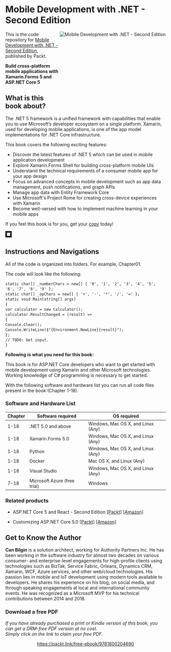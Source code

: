 # Mobile Development with .NET - Second Edition

<a href="https://www.packtpub.com/product/mobile-development-with-net-second-edition/9781800204690?utm_source=github&utm_medium=repository&utm_campaign=9781800204690"><img src="https://static.packt-cdn.com/products/9781800204690/cover/smaller" alt="Mobile Development with .NET - Second Edition" height="256px" align="right"></a>

This is the code repository for [Mobile Development with .NET - Second Edition](https://www.packtpub.com/product/mobile-development-with-net-second-edition/9781800204690?utm_source=github&utm_medium=repository&utm_campaign=9781800204690), published by Packt.

**Build cross-platform mobile applications with Xamarin.Forms 5 and ASP.NET Core 5**

## What is this book about?
The .NET 5 framework is a unified framework with capabilities that enable you to use Microsoft’s developer ecosystem on a single platform. Xamarin, used for developing mobile applications, is one of the app model implementations for .NET Core infrastructure.

This book covers the following exciting features: 
* Discover the latest features of .NET 5 which can be used in mobile application development
* Explore Xamarin.Forms Shell for building cross-platform mobile UIs
* Understand the technical requirements of a consumer mobile app for your app design
* Focus on advanced concepts in mobile development such as app data management, push notifications, and graph APIs
* Manage app data with Entity Framework Core
* Use Microsoft's Project Rome for creating cross-device experiences with Xamarin
* Become well-versed with how to implement machine learning in your mobile apps

If you feel this book is for you, get your [copy](https://www.amazon.com/dp/1800204698) today!

<a href="https://www.packtpub.com/?utm_source=github&utm_medium=banner&utm_campaign=GitHubBanner"><img src="https://raw.githubusercontent.com/PacktPublishing/GitHub/master/GitHub.png" 
alt="https://www.packtpub.com/" border="5" /></a>


## Instructions and Navigations
All of the code is organized into folders. For example, Chapter01.

The code will look like the following:
```
static char[] _numberChars = new[] { '0', '1', '2', '3', '4', '5', '6', '7', '8', '9' };
static char[] _opChars = new[] { '+', '-', '*', '/', '=' };
static void Main(string[] args)
{
var calculator = new Calculator();
calculator.ResultChanged = (result) =>
{
Console.Clear();
Console.WriteLine($"{Environment.NewLine}{result}");
};
// TODO: Get input.
}
```

**Following is what you need for this book:**

This book is for ASP.NET Core developers who want to get started with mobile development using Xamarin and other Microsoft technologies. Working knowledge of C# programming is necessary to get started.

With the following software and hardware list you can run all code files present in the book (Chapter 1-18).

### Software and Hardware List

| Chapter  | Software required                   | OS required                        |
| -------- | ------------------------------------| -----------------------------------|
| 1-18     | .NET 5.0 and above                  | Windows, Mac OS X, and Linux (Any) |
| 1-18     | Xamarin.Forms 5.0                   | Windows, Mac OS X, and Linux (Any) |
| 1-18     | Python                              | Windows, Mac OS X, and Linux (Any) |
| 1-18     | Docker                              | Mac OS X, and Linux (Any)          |
| 1-18     | Visual Studio                       | Windows, Mac OS X, and Linux (Any) |
| 7-18     | Microsoft Azure (free trial)        | Windows                            |


### Related products <Other books you may enjoy>
* ASP.NET Core 5 and React - Second Edition [[Packt]](https://www.packtpub.com/product/asp-net-core-5-and-react-second-edition/9781800206168?utm_source=github&utm_medium=repository&utm_campaign=9781800206168) [[Amazon]](https://www.amazon.com/dp/180020616X)

* Customizing ASP.NET Core 5.0 [[Packt]](https://www.packtpub.com/product/customizing-asp-net-core-5-0/9781801077866?utm_source=github&utm_medium=repository&utm_campaign=9781801077866) [[Amazon]](https://www.amazon.com/dp/180107786X)

## Get to Know the Author
**Can Bilgin**
is a solution architect, working for Authority Partners Inc. He has been working in the software industry for almost two decades on various consumer- and enterprise-level engagements for high-profile clients using technologies such as BizTak, Service Fabric, Orleans, Dynamics CRM, Xamarin, WCF, Azure services, and other web/cloud technologies. His passion lies in mobile and IoT development using modern tools available to developers. He shares his experience on his blog, on social media, and through speaking engagements at local and international community events. He was recognized as a Microsoft MVP for his technical contributions between 2014 and 2018.




### Download a free PDF

 <i>If you have already purchased a print or Kindle version of this book, you can get a DRM-free PDF version at no cost.<br>Simply click on the link to claim your free PDF.</i>
<p align="center"> <a href="https://packt.link/free-ebook/9781800204690">https://packt.link/free-ebook/9781800204690 </a> </p>